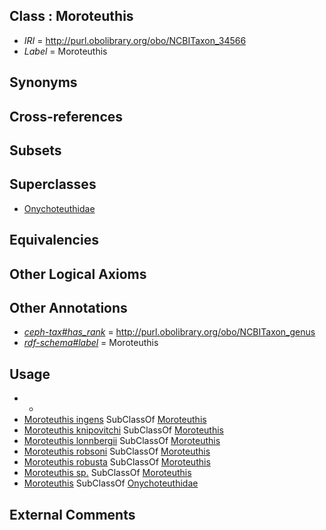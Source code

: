 
## Class : Moroteuthis

 * *IRI* = http://purl.obolibrary.org/obo/NCBITaxon_34566
 * *Label* = Moroteuthis

## Synonyms


## Cross-references


## Subsets


## Superclasses

 * [Onychoteuthidae](../../NCBITaxon/65/NCBITaxon_34565.md)

## Equivalencies


## Other Logical Axioms


## Other Annotations

 * *[ceph-tax#has_rank](../../ceph-tax#has/nk/ceph-tax#has_rank.md)* = http://purl.obolibrary.org/obo/NCBITaxon_genus
 * *[rdf-schema#label](../../el/rdf-schema#label.md)* = Moroteuthis

## Usage

 * -
 * [Moroteuthis ingens](../../NCBITaxon/70/NCBITaxon_51370.md) SubClassOf [Moroteuthis](../../NCBITaxon/66/NCBITaxon_34566.md)
 * [Moroteuthis knipovitchi](../../NCBITaxon/91/NCBITaxon_72291.md) SubClassOf [Moroteuthis](../../NCBITaxon/66/NCBITaxon_34566.md)
 * [Moroteuthis lonnbergii](../../NCBITaxon/01/NCBITaxon_392301.md) SubClassOf [Moroteuthis](../../NCBITaxon/66/NCBITaxon_34566.md)
 * [Moroteuthis robsoni](../../NCBITaxon/90/NCBITaxon_72290.md) SubClassOf [Moroteuthis](../../NCBITaxon/66/NCBITaxon_34566.md)
 * [Moroteuthis robusta](../../NCBITaxon/92/NCBITaxon_72292.md) SubClassOf [Moroteuthis](../../NCBITaxon/66/NCBITaxon_34566.md)
 * [Moroteuthis sp.](../../NCBITaxon/67/NCBITaxon_34567.md) SubClassOf [Moroteuthis](../../NCBITaxon/66/NCBITaxon_34566.md)
 * [Moroteuthis](../../NCBITaxon/66/NCBITaxon_34566.md) SubClassOf [Onychoteuthidae](../../NCBITaxon/65/NCBITaxon_34565.md)

## External Comments

